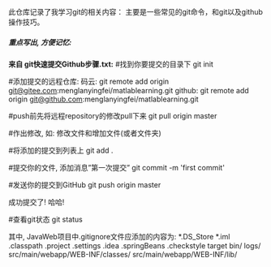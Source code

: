 此仓库记录了我学习git的相关内容： 
	主要是一些常见的git命令，和git以及github操作技巧。

##### 重点写出, 方便记忆:
<b>来自 git快速提交Github步骤.txt:</b>
#找到你要提交的目录下
git init

#添加提交的远程仓库:
码云:
git remote add origin git@gitee.com:menglanyingfei/matlablearning.git
github:
git remote add origin git@github.com:menglanyingfei/matlablearning.git

#push前先将远程repository的修改pull下来
git pull origin master

#作出修改, 如: 修改文件和增加文件(或者文件夹)

#将添加的提交到列表上
git add .

#提交你的文件, 添加消息”第一次提交”
git commit -m 'first commit'

#发送你的提交到GitHub
git push origin master

成功提交了! 哈哈!

#查看git状态
git status

其中, JavaWeb项目中.gitignore文件应添加的内容为:
*.DS_Store
*.iml
.classpath
.project
.settings
.idea
.springBeans
.checkstyle
target
bin/
logs/
src/main/webapp/WEB-INF/classes/
src/main/webapp/WEB-INF/lib/
